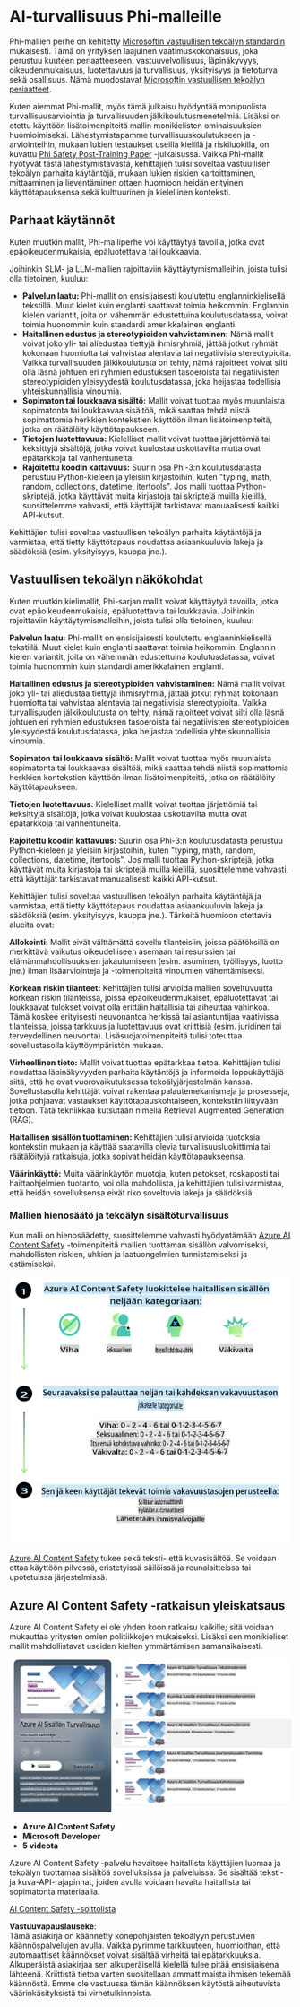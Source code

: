 # AI-turvallisuus Phi-malleille
Phi-mallien perhe on kehitetty [Microsoftin vastuullisen tekoälyn standardin](https://query.prod.cms.rt.microsoft.com/cms/api/am/binary/RE5cmFl) mukaisesti. Tämä on yrityksen laajuinen vaatimuskokonaisuus, joka perustuu kuuteen periaatteeseen: vastuuvelvollisuus, läpinäkyvyys, oikeudenmukaisuus, luotettavuus ja turvallisuus, yksityisyys ja tietoturva sekä osallisuus. Nämä muodostavat [Microsoftin vastuullisen tekoälyn periaatteet](https://www.microsoft.com/ai/responsible-ai).

Kuten aiemmat Phi-mallit, myös tämä julkaisu hyödyntää monipuolista turvallisuusarviointia ja turvallisuuden jälkikoulutusmenetelmiä. Lisäksi on otettu käyttöön lisätoimenpiteitä mallin monikielisten ominaisuuksien huomioimiseksi. Lähestymistapamme turvallisuuskoulutukseen ja -arviointeihin, mukaan lukien testaukset useilla kielillä ja riskiluokilla, on kuvattu [Phi Safety Post-Training Paper](https://arxiv.org/abs/2407.13833) -julkaisussa. Vaikka Phi-mallit hyötyvät tästä lähestymistavasta, kehittäjien tulisi soveltaa vastuullisen tekoälyn parhaita käytäntöjä, mukaan lukien riskien kartoittaminen, mittaaminen ja lieventäminen ottaen huomioon heidän erityinen käyttötapauksensa sekä kulttuurinen ja kielellinen konteksti.

## Parhaat käytännöt

Kuten muutkin mallit, Phi-malliperhe voi käyttäytyä tavoilla, jotka ovat epäoikeudenmukaisia, epäluotettavia tai loukkaavia.

Joihinkin SLM- ja LLM-mallien rajoittaviin käyttäytymismalleihin, joista tulisi olla tietoinen, kuuluu:

- **Palvelun laatu:** Phi-mallit on ensisijaisesti koulutettu englanninkielisellä tekstillä. Muut kielet kuin englanti saattavat toimia heikommin. Englannin kielen variantit, joita on vähemmän edustettuina koulutusdatassa, voivat toimia huonommin kuin standardi amerikkalainen englanti.
- **Haitallinen edustus ja stereotypioiden vahvistaminen:** Nämä mallit voivat joko yli- tai aliedustaa tiettyjä ihmisryhmiä, jättää jotkut ryhmät kokonaan huomiotta tai vahvistaa alentavia tai negatiivisia stereotypioita. Vaikka turvallisuuden jälkikoulutusta on tehty, nämä rajoitteet voivat silti olla läsnä johtuen eri ryhmien edustuksen tasoeroista tai negatiivisten stereotypioiden yleisyydestä koulutusdatassa, joka heijastaa todellisia yhteiskunnallisia vinoumia.
- **Sopimaton tai loukkaava sisältö:** Mallit voivat tuottaa myös muunlaista sopimatonta tai loukkaavaa sisältöä, mikä saattaa tehdä niistä sopimattomia herkkien kontekstien käyttöön ilman lisätoimenpiteitä, jotka on räätälöity käyttötapaukseen.
- **Tietojen luotettavuus:** Kielelliset mallit voivat tuottaa järjettömiä tai keksittyjä sisältöjä, jotka voivat kuulostaa uskottavilta mutta ovat epätarkkoja tai vanhentuneita.
- **Rajoitettu koodin kattavuus:** Suurin osa Phi-3:n koulutusdatasta perustuu Python-kieleen ja yleisiin kirjastoihin, kuten "typing, math, random, collections, datetime, itertools". Jos malli tuottaa Python-skriptejä, jotka käyttävät muita kirjastoja tai skriptejä muilla kielillä, suosittelemme vahvasti, että käyttäjät tarkistavat manuaalisesti kaikki API-kutsut.

Kehittäjien tulisi soveltaa vastuullisen tekoälyn parhaita käytäntöjä ja varmistaa, että tietty käyttötapaus noudattaa asiaankuuluvia lakeja ja säädöksiä (esim. yksityisyys, kauppa jne.).

## Vastuullisen tekoälyn näkökohdat

Kuten muutkin kielimallit, Phi-sarjan mallit voivat käyttäytyä tavoilla, jotka ovat epäoikeudenmukaisia, epäluotettavia tai loukkaavia. Joihinkin rajoittaviin käyttäytymismalleihin, joista tulisi olla tietoinen, kuuluu:

**Palvelun laatu:** Phi-mallit on ensisijaisesti koulutettu englanninkielisellä tekstillä. Muut kielet kuin englanti saattavat toimia heikommin. Englannin kielen variantit, joita on vähemmän edustettuina koulutusdatassa, voivat toimia huonommin kuin standardi amerikkalainen englanti.

**Haitallinen edustus ja stereotypioiden vahvistaminen:** Nämä mallit voivat joko yli- tai aliedustaa tiettyjä ihmisryhmiä, jättää jotkut ryhmät kokonaan huomiotta tai vahvistaa alentavia tai negatiivisia stereotypioita. Vaikka turvallisuuden jälkikoulutusta on tehty, nämä rajoitteet voivat silti olla läsnä johtuen eri ryhmien edustuksen tasoeroista tai negatiivisten stereotypioiden yleisyydestä koulutusdatassa, joka heijastaa todellisia yhteiskunnallisia vinoumia.

**Sopimaton tai loukkaava sisältö:** Mallit voivat tuottaa myös muunlaista sopimatonta tai loukkaavaa sisältöä, mikä saattaa tehdä niistä sopimattomia herkkien kontekstien käyttöön ilman lisätoimenpiteitä, jotka on räätälöity käyttötapaukseen.

**Tietojen luotettavuus:** Kielelliset mallit voivat tuottaa järjettömiä tai keksittyjä sisältöjä, jotka voivat kuulostaa uskottavilta mutta ovat epätarkkoja tai vanhentuneita.

**Rajoitettu koodin kattavuus:** Suurin osa Phi-3:n koulutusdatasta perustuu Python-kieleen ja yleisiin kirjastoihin, kuten "typing, math, random, collections, datetime, itertools". Jos malli tuottaa Python-skriptejä, jotka käyttävät muita kirjastoja tai skriptejä muilla kielillä, suosittelemme vahvasti, että käyttäjät tarkistavat manuaalisesti kaikki API-kutsut.

Kehittäjien tulisi soveltaa vastuullisen tekoälyn parhaita käytäntöjä ja varmistaa, että tietty käyttötapaus noudattaa asiaankuuluvia lakeja ja säädöksiä (esim. yksityisyys, kauppa jne.). Tärkeitä huomioon otettavia alueita ovat:

**Allokointi:** Mallit eivät välttämättä sovellu tilanteisiin, joissa päätöksillä on merkittävä vaikutus oikeudelliseen asemaan tai resurssien tai elämänmahdollisuuksien jakautumiseen (esim. asuminen, työllisyys, luotto jne.) ilman lisäarviointeja ja -toimenpiteitä vinoumien vähentämiseksi.

**Korkean riskin tilanteet:** Kehittäjien tulisi arvioida mallien soveltuvuutta korkean riskin tilanteissa, joissa epäoikeudenmukaiset, epäluotettavat tai loukkaavat tulokset voivat olla erittäin haitallisia tai aiheuttaa vahinkoa. Tämä koskee erityisesti neuvonantoa herkissä tai asiantuntijaa vaativissa tilanteissa, joissa tarkkuus ja luotettavuus ovat kriittisiä (esim. juridinen tai terveydellinen neuvonta). Lisäsuojatoimenpiteitä tulisi toteuttaa sovellustasolla käyttöympäristön mukaan.

**Virheellinen tieto:** Mallit voivat tuottaa epätarkkaa tietoa. Kehittäjien tulisi noudattaa läpinäkyvyyden parhaita käytäntöjä ja informoida loppukäyttäjiä siitä, että he ovat vuorovaikutuksessa tekoälyjärjestelmän kanssa. Sovellustasolla kehittäjät voivat rakentaa palautemekanismeja ja prosesseja, jotka pohjaavat vastaukset käyttötapauskohtaiseen, kontekstiin liittyvään tietoon. Tätä tekniikkaa kutsutaan nimellä Retrieval Augmented Generation (RAG).

**Haitallisen sisällön tuottaminen:** Kehittäjien tulisi arvioida tuotoksia kontekstin mukaan ja käyttää saatavilla olevia turvallisuusluokittimia tai räätälöityjä ratkaisuja, jotka sopivat heidän käyttötapaukseensa.

**Väärinkäyttö:** Muita väärinkäytön muotoja, kuten petokset, roskaposti tai haittaohjelmien tuotanto, voi olla mahdollista, ja kehittäjien tulisi varmistaa, että heidän sovelluksensa eivät riko soveltuvia lakeja ja säädöksiä.

### Mallien hienosäätö ja tekoälyn sisältöturvallisuus

Kun malli on hienosäädetty, suosittelemme vahvasti hyödyntämään [Azure AI Content Safety](https://learn.microsoft.com/azure/ai-services/content-safety/overview) -toimenpiteitä mallien tuottaman sisällön valvomiseksi, mahdollisten riskien, uhkien ja laatuongelmien tunnistamiseksi ja estämiseksi.

![Phi3AISafety](../../../../../translated_images/01.phi3aisafety.b950fac78d0cda701abf8181b3cfdabf328f70d0d5c096d5ebf842a2db62615f.fi.png)

[Azure AI Content Safety](https://learn.microsoft.com/azure/ai-services/content-safety/overview) tukee sekä teksti- että kuvasisältöä. Se voidaan ottaa käyttöön pilvessä, eristetyissä säilöissä ja reunalaitteissa tai upotetuissa järjestelmissä.

## Azure AI Content Safety -ratkaisun yleiskatsaus

Azure AI Content Safety ei ole yhden koon ratkaisu kaikille; sitä voidaan mukauttaa yritysten omien politiikkojen mukaiseksi. Lisäksi sen monikieliset mallit mahdollistavat useiden kielten ymmärtämisen samanaikaisesti.

![AIContentSafety](../../../../../translated_images/01.AIcontentsafety.da9a83e9538e688418877be04138e05621b0ab1222565ac2761e28677a59fdb4.fi.png)

- **Azure AI Content Safety**
- **Microsoft Developer**
- **5 videota**

Azure AI Content Safety -palvelu havaitsee haitallista käyttäjien luomaa ja tekoälyn tuottamaa sisältöä sovelluksissa ja palveluissa. Se sisältää teksti- ja kuva-API-rajapinnat, joiden avulla voidaan havaita haitallista tai sopimatonta materiaalia.

[AI Content Safety -soittolista](https://www.youtube.com/playlist?list=PLlrxD0HtieHjaQ9bJjyp1T7FeCbmVcPkQ)

**Vastuuvapauslauseke**:  
Tämä asiakirja on käännetty konepohjaisten tekoälyyn perustuvien käännöspalvelujen avulla. Vaikka pyrimme tarkkuuteen, huomioithan, että automaattiset käännökset voivat sisältää virheitä tai epätarkkuuksia. Alkuperäistä asiakirjaa sen alkuperäisellä kielellä tulee pitää ensisijaisena lähteenä. Kriittistä tietoa varten suositellaan ammattimaista ihmisen tekemää käännöstä. Emme ole vastuussa tämän käännöksen käytöstä aiheutuvista väärinkäsityksistä tai virhetulkinnoista.